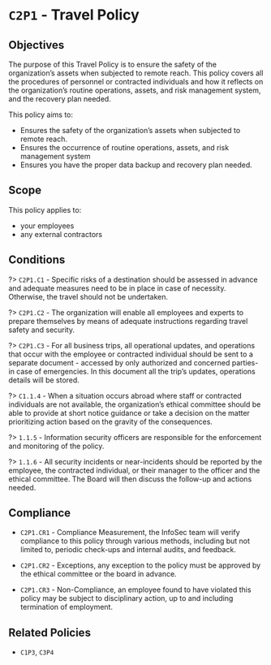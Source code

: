 # `C2P1` - Travel Policy

## Objectives

The purpose of this Travel Policy is to ensure the safety of the organization’s assets when subjected to remote reach.
This policy covers all the procedures of personnel or contracted individuals and how it reflects on the organization’s routine operations, assets, and risk management system, and the recovery plan needed.

This policy aims to:

- Ensures the safety of the organization’s assets when subjected to remote reach.
- Ensures the occurrence of routine operations, assets, and risk management system
- Ensures you have the proper data backup and recovery plan needed.

## Scope

This policy applies to:

- your employees
- any external contractors

## Conditions

?> `C2P1.C1` - Specific risks of a destination should be assessed in advance and adequate measures need to be in place in case of necessity. Otherwise, the travel should not be undertaken.

?> `C2P1.C2` - The organization will enable all employees and experts to prepare themselves by means of adequate instructions regarding travel safety and security.

?> `C2P1.C3` - For all business trips, all operational updates, and operations that occur with the employee or contracted individual should be sent to a separate document - accessed by only authorized and concerned parties- in case of emergencies. In this document all the trip’s updates, operations details will be stored.

?> `C1.1.4` - When a situation occurs abroad where staff or contracted individuals are not available, the organization’s ethical committee should be able to provide at short notice guidance or take a decision on the matter prioritizing action based on the gravity of the consequences.

?> `1.1.5` - Information security officers are responsible for the enforcement and monitoring of the policy.

?> `1.1.6` - All security incidents or near-incidents should be reported by the employee, the contracted individual, or their manager to the officer and the ethical committee. The Board will then discuss the follow-up and actions needed.

## Compliance

- `C2P1.CR1` - Compliance Measurement, the InfoSec team will verify compliance to this policy through various methods, including but not limited to, periodic check-ups and internal audits, and feedback.

- `C2P1.CR2` - Exceptions, any exception to the policy must be approved by the ethical committee or the board in advance.

- `C2P1.CR3` - Non-Compliance, an employee found to have violated this policy may be subject to disciplinary action, up to and including termination of employment.

## Related Policies

- `C1P3`, `C3P4`
